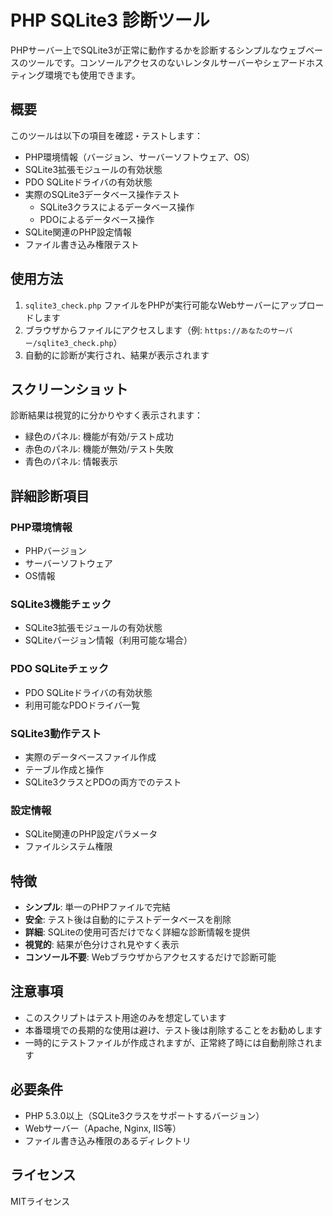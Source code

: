 # PHP SQLite3 診断ツール

PHPサーバー上でSQLite3が正常に動作するかを診断するシンプルなウェブベースのツールです。コンソールアクセスのないレンタルサーバーやシェアードホスティング環境でも使用できます。

## 概要

このツールは以下の項目を確認・テストします：

- PHP環境情報（バージョン、サーバーソフトウェア、OS）
- SQLite3拡張モジュールの有効状態
- PDO SQLiteドライバの有効状態
- 実際のSQLite3データベース操作テスト
  - SQLite3クラスによるデータベース操作
  - PDOによるデータベース操作
- SQLite関連のPHP設定情報
- ファイル書き込み権限テスト

## 使用方法

1. `sqlite3_check.php` ファイルをPHPが実行可能なWebサーバーにアップロードします
2. ブラウザからファイルにアクセスします（例: `https://あなたのサーバー/sqlite3_check.php`）
3. 自動的に診断が実行され、結果が表示されます

## スクリーンショット

診断結果は視覚的に分かりやすく表示されます：
- 緑色のパネル: 機能が有効/テスト成功
- 赤色のパネル: 機能が無効/テスト失敗
- 青色のパネル: 情報表示

## 詳細診断項目

### PHP環境情報
- PHPバージョン
- サーバーソフトウェア
- OS情報

### SQLite3機能チェック
- SQLite3拡張モジュールの有効状態
- SQLiteバージョン情報（利用可能な場合）

### PDO SQLiteチェック
- PDO SQLiteドライバの有効状態
- 利用可能なPDOドライバ一覧

### SQLite3動作テスト
- 実際のデータベースファイル作成
- テーブル作成と操作
- SQLite3クラスとPDOの両方でのテスト

### 設定情報
- SQLite関連のPHP設定パラメータ
- ファイルシステム権限

## 特徴

- **シンプル**: 単一のPHPファイルで完結
- **安全**: テスト後は自動的にテストデータベースを削除
- **詳細**: SQLiteの使用可否だけでなく詳細な診断情報を提供
- **視覚的**: 結果が色分けされ見やすく表示
- **コンソール不要**: Webブラウザからアクセスするだけで診断可能

## 注意事項

- このスクリプトはテスト用途のみを想定しています
- 本番環境での長期的な使用は避け、テスト後は削除することをお勧めします
- 一時的にテストファイルが作成されますが、正常終了時には自動削除されます

## 必要条件

- PHP 5.3.0以上（SQLite3クラスをサポートするバージョン）
- Webサーバー（Apache, Nginx, IIS等）
- ファイル書き込み権限のあるディレクトリ

## ライセンス

MITライセンス
